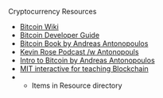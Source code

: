 Cryptocurrency Resources

- [Bitcoin Wiki](https://en.bitcoin.it/wiki/Main_Page)
- [Bitcoin Developer Guide](https://bitcoin.org/en/developer-guide)
- [Bitcoin Book by Andreas Antonopoulos](https://github.com/bitcoinbook/bitcoinbook)
- [Kevin Rose Podcast /w Antonopouls](https://www.kevinrose.com/single-post/andreas-antonopolous)
- [Intro to Bitcoin by Andreas Antonopoulos](https://www.youtube.com/watch?v=qkxdys-Ek9U)
- [MIT interactive for teaching Blockchain](http://blockchain.mit.edu/how-blockchain-works)
- + Items in Resource directory